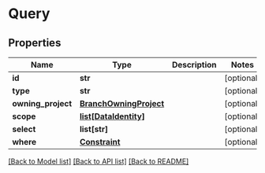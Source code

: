 # Query

## Properties
Name | Type | Description | Notes
------------ | ------------- | ------------- | -------------
**id** | **str** |  | [optional] 
**type** | **str** |  | [optional] 
**owning_project** | [**BranchOwningProject**](BranchOwningProject.md) |  | [optional] 
**scope** | [**list[DataIdentity]**](DataIdentity.md) |  | [optional] 
**select** | **list[str]** |  | [optional] 
**where** | [**Constraint**](Constraint.md) |  | [optional] 

[[Back to Model list]](../README.md#documentation-for-models) [[Back to API list]](../README.md#documentation-for-api-endpoints) [[Back to README]](../README.md)


